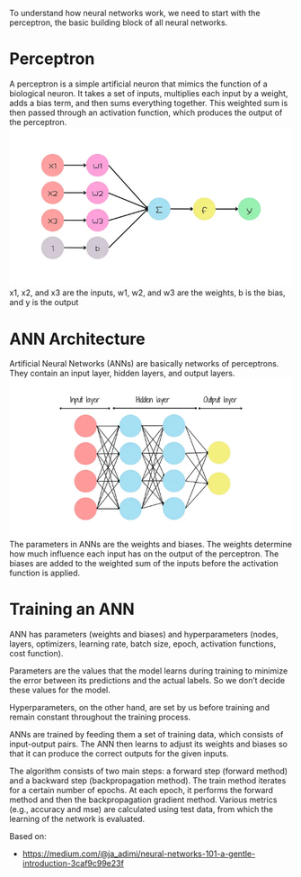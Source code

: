 To understand how neural networks work, we need to start with the perceptron, the basic building block of all neural networks.

# Perceptron
A perceptron is a simple artificial neuron that mimics the function of a biological neuron. It takes a set of inputs, multiplies each input by a weight, adds a bias term, and then sums everything together. This weighted sum is then passed through an activation function, which produces the output of the perceptron.<br/>
![img.png](data/Perceptron.png)<br/>
x1, x2, and x3 are the inputs, w1, w2, and w3 are the weights, b is the bias, and y is the output

# ANN Architecture
Artificial Neural Networks (ANNs) are basically networks of perceptrons. They contain an input layer, hidden layers, and output layers.
![img.png](data/ANN.png)<br/>
The parameters in ANNs are the weights and biases. The weights determine how much influence each input has on the output of the perceptron. The biases are added to the weighted sum of the inputs before the activation function is applied.

# Training an ANN
ANN has parameters (weights and biases) and hyperparameters (nodes, layers, optimizers, learning rate, batch size, epoch, activation functions, cost function).

Parameters are the values that the model learns during training to minimize the error between its predictions and the actual labels. So we don’t decide these values for the model.

Hyperparameters, on the other hand, are set by us before training and remain constant throughout the training process.

ANNs are trained by feeding them a set of training data, which consists of input-output pairs. The ANN then learns to adjust its weights and biases so that it can produce the correct outputs for the given inputs.

The algorithm consists of two main steps: a forward step (forward method) and a backward step (backpropagation method).
The train method iterates for a certain number of epochs. At each epoch, it performs the forward method and then the backpropagation gradient method.
Various metrics (e.g., accuracy and mse) are calculated using test data, from which the learning of the network is evaluated.



Based on:
* https://medium.com/@ja_adimi/neural-networks-101-a-gentle-introduction-3caf9c99e23f